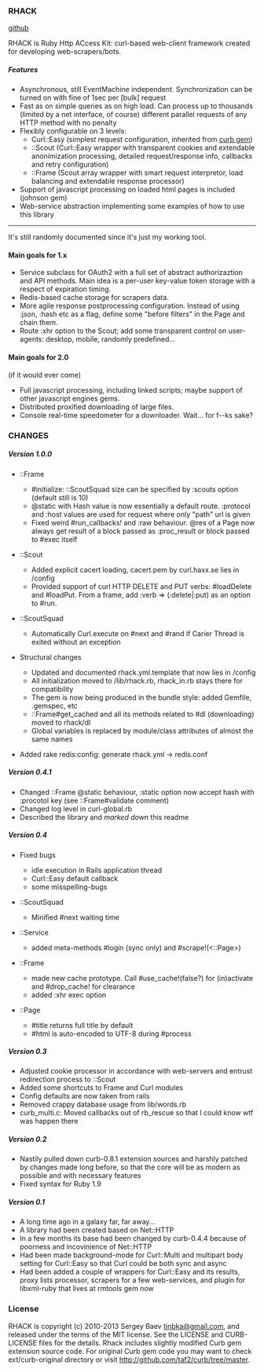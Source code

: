 ### RHACK
[github](https://github.com/tinbka/rhack)

RHACK is Ruby Http ACcess Kit: curl-based web-client framework created for developing web-scrapers/bots.

##### Features
* Asynchronous, still EventMachine independent. Synchronization can be turned on with fine of 1sec per [bulk] request
* Fast as on simple queries as on high load. Can process up to thousands (limited by a net interface, of course) different parallel requests of any HTTP method with no penalty
* Flexibly configurable on 3 levels:
  * Curl::Easy (simplest request configuration, inherited from [curb gem](http://github.com/taf2/curb))
  * ::Scout (Curl::Easy wrapper with transparent cookies and extendable anonimization processing, detailed request/response info, callbacks and retry configuration)
  * ::Frame (Scout array wrapper with smart request interpretor, load balancing and extendable response processor)
* Support of javascript processing on loaded html pages is included (johnson gem)
* Web-service abstraction implementing some examples of how to use this library

---

It's still randomly documented since it's just my working tool.

#### Main goals for 1.x

* Service subclass for OAuth2 with a full set of abstract authorizaztion and API methods. Main idea is a per-user key-value token storage with a respect of expiration timing.
* Redis-based cache storage for scrapers data.
* More agile response postprocessing configuration. Instead of using :json, :hash etc as a flag, define some "before filters" in the Page and chain them.
* Route :xhr option to the Scout; add some transparent control on user-agents: desktop, mobile, randomly predefined...

#### Main goals for 2.0
(if it would ever come)

* Full javascript processing, including linked scripts; maybe support of other javascript engines gems.
* Distributed proxified downloading of large files.
* Console real-time speedometer for a downloader. Wait... for f--ks sake?

### CHANGES

##### Version 1.0.0

* ::Frame
  * #initialize: ::ScoutSquad size can be specified by :scouts option (default still is 10)
  * @static with Hash value is now essentially a default route. :protocol and :host values are used for request where only "path" url is given
  * Fixed weird #run_callbacks! and :raw behaviour. @res of a Page now always get result of a block passed as :proc_result or block passed to #exec itself

* ::Scout
  * Added explicit cacert loading, cacert.pem by curl.haxx.se lies in <gemdir>/config
  * Provided support of curl HTTP DELETE and PUT verbs: #loadDelete and #loadPut. From a frame, add :verb => (:delete|:put) as an option to #run.
  
* ::ScoutSquad
  * Automatically Curl.execute on #next and #rand if Carier Thread is exited without an exception

* Structural changes
  * Updated and documented rhack.yml.template that now lies in <gemdir>/config
  * All initialization moved to <gemdir>/lib/rhack.rb, rhack_in.rb stays there for compatibility
  * The gem is now being produced in the bundle style: added Gemfile, .gemspec, etc
  * ::Frame#get_cached and all its methods related to #dl (downloading) moved to rhack/dl
  * Global variables is replaced by module/class attributes of almost the same names

* Added rake redis:config: generate rhack.yml -> redis.conf

##### Version 0.4.1

* Сhanged ::Frame @static behaviour, :static option now accept hash with :procotol key (see ::Frame#validate comment)
* Changed log level in curl-global.rb
* Described the library and *marked down* this readme

##### Version 0.4

* Fixed bugs
  * idle execution in Rails application thread
  * Curl::Easy default callback
  * some misspelling-bugs

* ::ScoutSquad
  * Minified #next waiting time

* ::Service
  * added meta-methods #login (sync only) and #scrape!(<::Page>)

* ::Frame
  * made new cache prototype. Call #use_cache!(false?) for (in)activate and #drop_cache! for clearance
  * added :xhr exec option

* ::Page
  * #title returns full title by default
  * #html is auto-encoded to UTF-8 during #process

##### Version 0.3

* Adjusted cookie processor in accordance with web-servers and entrust redirection process to ::Scout
* Added some shortcuts to Frame and Curl modules
* Сonfig defaults are now taken from rails
* Removed crappy database usage from lib/words.rb
* curb_multi.c: Moved callbacks out of rb_rescue so that I could know wtf was happen there

##### Version 0.2

* Nastily pulled down curb-0.8.1 extension sources and harshly patched by changes made long before, so that the core will be as modern as possible and with necessary features
* Fixed syntax for Ruby 1.9

##### Version 0.1

* A long time ago in a galaxy far, far away...
* A library had been created based on Net::HTTP
* In a few months its base had been changed by curb-0.4.4 because of poorness and incovinience of Net::HTTP
* Had been made background-mode for Curl::Multi and multipart body setting for Curl::Easy so that Curl could be both sync and async
* Had been added a couple of wrappers for Curl::Easy and its results, proxy lists processor, scrapers for a few web-services, and plugin for libxml-ruby that lives at rmtools gem now

### License

RHACK is copyright (c) 2010-2013 Sergey Baev <tinbka@gmail.com>, and released under the terms of the MIT license. 
See the LICENSE and CURB-LICENSE files for the details. 
Rhack includes slightly modified Curb gem extension source code. For original 
Curb gem code you may want to check ext/curb-original directory or visit <http://github.com/taf2/curb/tree/master>.